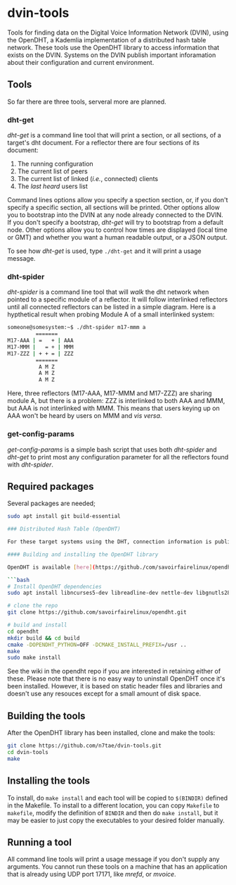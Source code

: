 # dvin-tools

Tools for finding data on the Digital Voice Information Network (DVIN), using the OpenDHT, a Kademlia implementation of a distributed hash table network. These tools use the OpenDHT library to access information that exists on the DVIN. Systems on the DVIN publish important inforamation about their configuration and current environment.

## Tools

So far there are three tools, serveral more are planned.

### dht-get

*dht-get* is a command line tool that will print a section, or all sections, of a target's dht document. For a reflector there are four sections of its document:

1. The running configuration
2. The current list of peers
3. The current list of linked (*i.e.*, connected) clients
4. The *last heard* users list

Command lines options allow you specify a spection section, or, if you don't specify a specific section, all sections will be printed. Other options allow you to bootstrap into the DVIN at any node already connected to the DVIN. If you don't specify a bootstrap, *dht-get* will try to bootstrap from a default node. Other options allow you to control how times are displayed (local time or GMT) and whether you want a human readable output, or a JSON output.

To see how *dht-get* is used, type `./dht-get` and it will print a usage message.

### dht-spider

*dht-spider* is a command line tool that will *walk* the dht network when pointed to a specific module of a reflector. It will follow interlinked reflectors until all connected reflectors can be listed in a simple diagram. Here is a hypthetical result when probing Module A of a small interlinked system:

```bash
someone@somesystem:~$ ./dht-spider m17-mmm a
         =======
M17-AAA | =   + | AAA
M17-MMM |   = + | MMM
M17-ZZZ | + + = | ZZZ
         =======
          A M Z
          A M Z
          A M Z
```
Here, three reflectors (M17-AAA, M17-MMM and M17-ZZZ) are sharing module A, but there is a problem: ZZZ is interlinked to both AAA and MMM, but AAA is not interlinked with MMM. This means that users keying up on AAA won't be heard by users on MMM and *vis versa*.

### get-config-params

*get-config-params* is a simple bash script that uses both *dht-spider* and *dht-get* to print most any configuration parameter for all the reflectors found with *dht-spider*.

## Required packages

Several packages are needed;

```bash
sudo apt install git build-essential

### Distributed Hash Table (OpenDHT)

For these target systems using the DHT, connection information is published and updated directly by the target and is availabe to mvoice in near-realtime. All the mvoice user needs to know is the callsign of the target.

#### Building and installing the OpenDHT library

OpenDHT is available [here](https://github./com/savoirfairelinux/opendht.git). Building and installing instructions are in the [OpenDHT Wiki](https://github.com/savoirfairelinux/opendht/wiki/Build-the-library). Pascal support and proxy-server support (RESTinio) is not required for these tools and so can be considered optional. With this in mind, this should work on Debian/Ubuntu-based systems:

```bash
# Install OpenDHT dependencies
sudo apt install libncurses5-dev libreadline-dev nettle-dev libgnutls28-dev libargon2-0-dev libmsgpack-dev  libssl-dev libfmt-dev libjsoncpp-dev libhttp-parser-dev libasio-dev cmake pkg-config

# clone the repo
git clone https://github.com/savoirfairelinux/opendht.git

# build and install
cd opendht
mkdir build && cd build
cmake -DOPENDHT_PYTHON=OFF -DCMAKE_INSTALL_PREFIX=/usr ..
make
sudo make install
```

See the wiki in the opendht repo if you are interested in retaining either of these. Please note that there is no easy way to uninstall OpenDHT once it's been installed. However, it is based on static header files and libraries and doesn't use any resouces except for a small amount of disk space.

## Building the tools

After the OpenDHT library has been installed, clone and make the tools:

```bash
git clone https://github.com/n7tae/dvin-tools.git
cd dvin-tools
make
```

## Installing the tools

To install, do `make install` and each tool will be copied to `$(BINDIR)` defined in the Makefile. To install to a different location, you can copy `Makefile` to `makefile`, modify the definition of `BINDIR` and then do `make install`, but it may be easier to just copy the executables to your desired folder manually.

## Running a tool

All command line tools will print a usage message if you don't supply any arguments. You cannot run these tools on a machine that has an application that is already using UDP port 17171, like *mrefd*, or *mvoice*.
